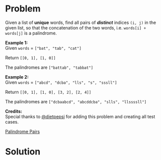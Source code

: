 
# Problem

Given a list of **unique** words, find all pairs of **_distinct_** indices
`(i, j)` in the given list, so that the concatenation of the two words, i.e.
`words[i] + words[j]` is a palindrome.

**Example 1:**  
Given `words` = `["bat", "tab", "cat"]`

Return `[[0, 1], [1, 0]]`

The palindromes are `["battab", "tabbat"]`

**Example 2:**  
Given `words` = `["abcd", "dcba", "lls", "s", "sssll"]`

Return `[[0, 1], [1, 0], [3, 2], [2, 4]]`

The palindromes are `["dcbaabcd", "abcddcba", "slls", "llssssll"]`

**Credits:**  
Special thanks to [@dietpepsi](https://leetcode.com/discuss/user/dietpepsi)
for adding this problem and creating all test cases.



[Palindrome Pairs](https://leetcode.com/problems/palindrome-pairs)

# Solution



